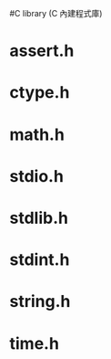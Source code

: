 #C library (C 內建程式庫)



assert.h
=============
ctype.h
=============
math.h
=============
stdio.h
=============
stdlib.h
=============
stdint.h
=============
string.h
=============
time.h 
=============

